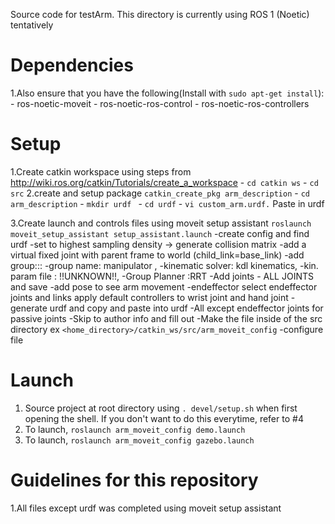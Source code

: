 Source code for testArm. This directory is currently using ROS 1 (Noetic) tentatively
# Dependencies
1.Also ensure that you have the following(Install with ```sudo apt-get install```): 
     - ros-noetic-moveit
     - ros-noetic-ros-control 
     - ros-noetic-ros-controllers

# Setup 
1.Create catkin workspace using steps from http://wiki.ros.org/catkin/Tutorials/create_a_workspace
     - ```cd catkin ws```
     - ```cd src```
2.create and setup package ```catkin_create_pkg arm_description``` 
     - ```cd arm_description```
     - ```mkdir urdf ```
     - ```cd urdf```
     - ```vi custom_arm.urdf.```  Paste in urdf

3.Create launch and controls files using moveit setup assistant ```roslaunch moveit_setup_assistant setup_assistant.launch```
     -create config and find urdf
     -set to highest sampling density -> generate collision matrix
     -add a virtual fixed joint with parent frame to world (child_link=base_link)
     -add group::: 
          -group name: manipulator , 
          -kinematic solver: kdl kinematics, 
          -kin. param file : !!UNKNOWN!!, 
          -Group Planner :RRT
          -Add joints - ALL JOINTS and save
     -add pose to see arm movement
     -endeffector
          select endeffector joints and links
          apply default controllers to wrist joint and hand joint
     -generate urdf and copy and paste into urdf
     -All except endeffector joints for passive joints 
     -Skip to author info and fill out
     -Make the file inside of the src directory ex ```<home_directory>/catkin_ws/src/arm_moveit_config```
     -configure file
   
# Launch 
1. Source project at root directory using ```. devel/setup.sh``` when first opening the shell. If you don't want to do this everytime, refer to #4
2. To launch, ```roslaunch arm_moveit_config demo.launch```
3. To launch, ```roslaunch arm_moveit_config gazebo.launch```

# Guidelines for this repository
1.All files except urdf was completed using moveit setup assistant 
